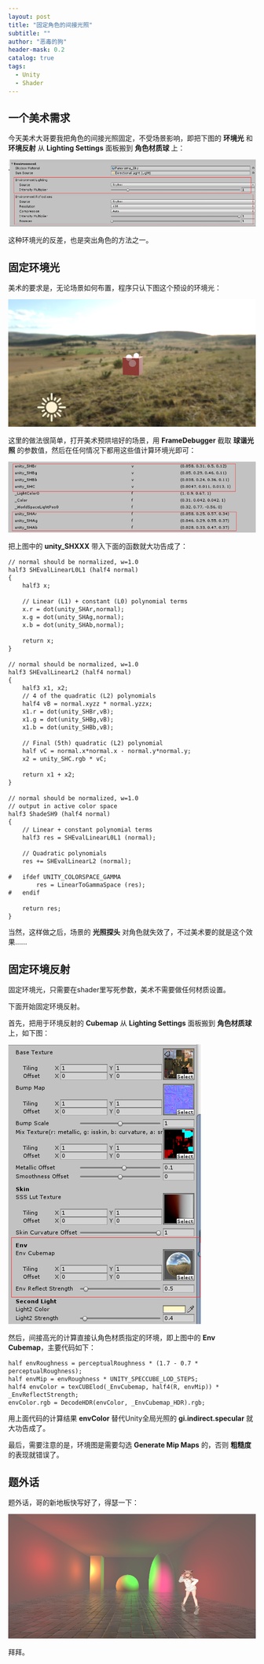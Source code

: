 ```yaml
---
layout: post
title: "固定角色的间接光照"
subtitle: ""
author: "恶毒的狗"
header-mask: 0.2
catalog: true
tags:
  - Unity
  - Shader
---
```


## 一个美术需求

今天美术大哥要我把角色的间接光照固定，不受场景影响，即把下图的 **环境光** 和 **环境反射** 从 **Lighting Settings** 面板搬到 **角色材质球** 上：

![](/img/fix-indirect-lighting/screenshot1.png)

这种环境光的反差，也是突出角色的方法之一。

## 固定环境光

美术的要求是，无论场景如何布置，程序只认下图这个预设的环境光：

![](/img/fix-indirect-lighting/screenshot2.png)

这里的做法很简单，打开美术预烘培好的场景，用 **FrameDebugger** 截取 **球谐光照** 的参数值，然后在任何情况下都用这些值计算环境光即可：

![](/img/fix-indirect-lighting/screenshot3.png)

把上图中的 **unity_SHXXX** 带入下面的函数就大功告成了：

```
// normal should be normalized, w=1.0
half3 SHEvalLinearL0L1 (half4 normal)
{
    half3 x;

    // Linear (L1) + constant (L0) polynomial terms
    x.r = dot(unity_SHAr,normal);
    x.g = dot(unity_SHAg,normal);
    x.b = dot(unity_SHAb,normal);

    return x;
}

// normal should be normalized, w=1.0
half3 SHEvalLinearL2 (half4 normal)
{
    half3 x1, x2;
    // 4 of the quadratic (L2) polynomials
    half4 vB = normal.xyzz * normal.yzzx;
    x1.r = dot(unity_SHBr,vB);
    x1.g = dot(unity_SHBg,vB);
    x1.b = dot(unity_SHBb,vB);

    // Final (5th) quadratic (L2) polynomial
    half vC = normal.x*normal.x - normal.y*normal.y;
    x2 = unity_SHC.rgb * vC;

    return x1 + x2;
}

// normal should be normalized, w=1.0
// output in active color space
half3 ShadeSH9 (half4 normal)
{
    // Linear + constant polynomial terms
    half3 res = SHEvalLinearL0L1 (normal);

    // Quadratic polynomials
    res += SHEvalLinearL2 (normal);

#   ifdef UNITY_COLORSPACE_GAMMA
        res = LinearToGammaSpace (res);
#   endif

    return res;
}
```

当然，这样做之后，场景的 **光照探头** 对角色就失效了，不过美术要的就是这个效果......

## 固定环境反射

固定环境光，只需要在shader里写死参数，美术不需要做任何材质设置。

下面开始固定环境反射。

首先，把用于环境反射的 **Cubemap** 从 **Lighting Settings** 面板搬到 **角色材质球** 上，如下图：

![](/img/fix-indirect-lighting/screenshot4.png)

然后，间接高光的计算直接认角色材质指定的环境，即上图中的 **Env Cubemap**，主要代码如下：

```
half envRoughness = perceptualRoughness * (1.7 - 0.7 * perceptualRoughness);
half envMip = envRoughness * UNITY_SPECCUBE_LOD_STEPS;
half4 envColor = texCUBElod(_EnvCubemap, half4(R, envMip)) * _EnvReflectStrength;
envColor.rgb = DecodeHDR(envColor, _EnvCubemap_HDR).rgb;
```

用上面代码的计算结果 **envColor** 替代Unity全局光照的 **gi.indirect.specular** 就大功告成了。

最后，需要注意的是，环境图是需要勾选 **Generate Mip Maps** 的，否则 **粗糙度** 的表现就错误了。

## 题外话

题外话，哥的新地板快写好了，得瑟一下：

![](/img/fix-indirect-lighting/screenshot5.png)

拜拜。













































































































































































